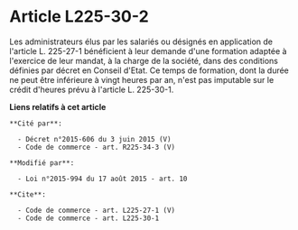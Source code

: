 # Article L225-30-2

Les administrateurs élus par les salariés ou désignés en application de l'article L. 225-27-1 bénéficient à leur demande
d'une formation adaptée à l'exercice de leur mandat, à la charge de la société, dans des conditions définies par décret en
Conseil d'Etat. Ce temps de formation, dont la durée ne peut être inférieure à vingt heures par an, n'est pas imputable sur
le crédit d'heures prévu à l'article L. 225-30-1.

**Liens relatifs à cet article**

	**Cité par**:

	  - Décret n°2015-606 du 3 juin 2015 (V)
	  - Code de commerce - art. R225-34-3 (V)

	**Modifié par**:

	  - Loi n°2015-994 du 17 août 2015 - art. 10

	**Cite**:

	  - Code de commerce - art. L225-27-1 (V)
	  - Code de commerce - art. L225-30-1
